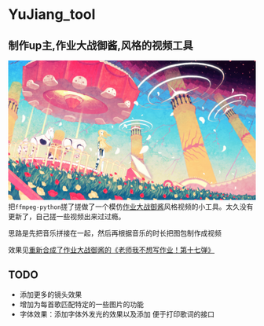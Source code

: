 # YuJiang_tool
## 制作up主,作业大战御酱,风格的视频工具

![icoc](./33548393.jpg)
把```ffmpeg-python```搓了搓做了一个模仿[作业大战御酱](https://space.bilibili.com/351067)风格视频的小工具。太久没有更新了，自己搓一些视频出来过过瘾。

思路是先把音乐拼接在一起，然后再根据音乐的时长把图包制作成视频

效果见[重新合成了作业大战御酱的《老师我不想写作业！第十七弹》](https://www.bilibili.com/video/BV1pV4y1g7pi)



## TODO
- 添加更多的镜头效果
- 增加为每首歌匹配特定的一些图片的功能
- 字体效果：添加字体外发光的效果以及添加 便于打印歌词的接口